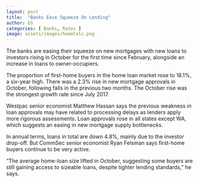 ```yaml
---
layout: post
title:  "Banks Ease Squeeze On Lending"
author: EG
categories: [ Banks, Rates ]
image: assets/images/homeCalc.png
---
```

The banks are easing their squeeze on new mortgages
with new loans to investors rising in October for the
first time since February, alongside an increase in
loans to owner-occupiers.

The proportion of first-home buyers in the home loan market rose to
18.1%, a six-year high. There was a 2.3% rise in new
mortgage approvals in October, following falls in
the previous two months. The October rise was the
strongest growth rate since July 2017.

Westpac senior economist Matthew Hassan says
the previous weakness in loan approvals may have
related to processing delays as lenders apply more
rigorous assessments. Loan approvals rose in all
states except WA, which suggests an easing in new
mortgage supply bottlenecks.

In annual terms, loans in total are down 4.8%, mainly
due to the investor drop-off. But CommSec senior
economist Ryan Felsman says first-home buyers
continue to be very active.

“The average home-loan size lifted in October, suggesting some buyers are
still gaining access to sizeable loans, despite tighter
lending standards,” he says.
